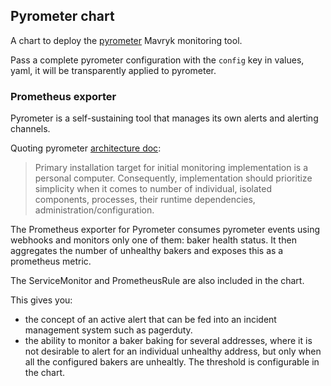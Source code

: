 ## Pyrometer chart

A chart to deploy the [pyrometer](https://gitlab.com/mavryk-network/mavryk-pyrometer) Mavryk monitoring tool.

Pass a complete pyrometer configuration with the `config` key in values, yaml, it will be transparently applied to pyrometer.

### Prometheus exporter

Pyrometer is a self-sustaining tool that manages its own alerts and alerting channels.

Quoting pyrometer [architecture doc](https://gitlab.com/mavryk-network/mavryk-pyrometer/-/blob/main/doc/monitoring.md):

> Primary installation target for initial monitoring implementation is a
personal computer. Consequently, implementation should prioritize
simplicity when it comes to number of individual, isolated components,
processes, their runtime dependencies,
administration/configuration.


The Prometheus exporter for Pyrometer consumes pyrometer events using webhooks and monitors only one of them: baker health status. It then aggregates the number of unhealthy bakers and exposes this as a prometheus metric.

The ServiceMonitor and PrometheusRule are also included in the chart.

This gives you:

* the concept of an active alert that can be fed into an incident management system such as pagerduty.
* the ability to monitor a baker baking for several addresses, where it is not desirable to alert for an individual unhealthy address, but only when all the configured bakers are unhealtly. The threshold is configurable in the chart.
